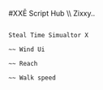 #XXĒ Script Hub \\\ Zixxy..

~~~~~~~~~~~~~~~~~~~~~~~~~~~

Steal Time Simualtor X

~~ Wind Ui

~~ Reach

~~ Walk speed

~~~~~~~~~~~~~~~~~~~~~~~~~~~
